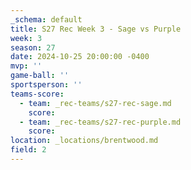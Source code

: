 ```yaml
---
_schema: default
title: S27 Rec Week 3 - Sage vs Purple
week: 3
season: 27
date: 2024-10-25 20:00:00 -0400
mvp: ''
game-ball: ''
sportsperson: ''
teams-score:
  - team: _rec-teams/s27-rec-sage.md
    score:
  - team: _rec-teams/s27-rec-purple.md
    score:
location: _locations/brentwood.md
field: 2
---
```


